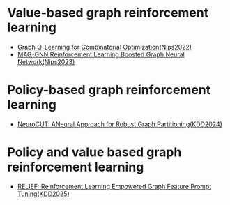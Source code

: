 # Value-based graph reinforcement learning
+ [Graph Q-Learning for Combinatorial Optimization(Nips2022)](https://arxiv.org/abs/2401.05610)
+ [MAG-GNN:Reinforcement Learning Boosted Graph Neural Network(Nips2023)](https://arxiv.org/abs/2310.19142)
# Policy-based graph reinforcement learning
+ [NeuroCUT: ANeural Approach for Robust Graph Partitioning(KDD2024)](https://arxiv.org/abs/2310.11787)
# Policy and value based graph reinforcement learning
+ [RELIEF: Reinforcement Learning Empowered Graph Feature Prompt Tuning(KDD2025)](https://arxiv.org/abs/2408.03195)

